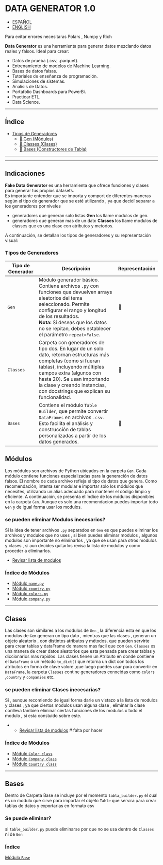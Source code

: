 # DATA GENERATOR 1.0

- [ESPAÑOL](README_es.md)
- [ENGLISH](README.md)

Para evitar errores necesitaras Polars , Numpy y Rich

**Data Generator** es una herramienta para generar datos mezclando datos reales y falsos. Ideal para crear:

- Datos de prueba (.csv, .parquet).
- Entrenamiento de modelos de Machine Learning.
- Bases de datos falsas.
- Tutoriales de enseñanza de programación.
- Simulaciones de sistemas.
- Analisis de Datos.
- Portafolio Dashboards para PowerBi.
- Practicar ETL.
- Data Science.


---
## Índice
- [Tipos de Generadores](#tipos-de-generadores)
  - [📒 Gen (Módulos)](#módulos)
  - [📕 Classes (Clases)](#clases)
  - [📙 Bases (Constructores de Tabla)](#bases)
---

---

## Indicaciones

**Fake Data Generator** es una herramienta que ofrece funciones y clases para generar tus propios datasets.  
Es importante entender que se importa y comport de diferentes maneras según el tipo de generador que se esté utilizando , ya que decidí separar a los generadores por niveles 

- generadores que generan solo listas **Gen** los llame modulos de gen.
- generadores que generan mas de un dato **Classes** los llame modulos de classes que es una clase con atributos y metodos.

A continuación, se detallan los tipos de generadores y su representación visual:

### Tipos de Generadores

| Tipo de Generador | Descripción                                                                                                                                                                                                                                                                               | Representación |
|-------------------|-------------------------------------------------------------------------------------------------------------------------------------------------------------------------------------------------------------------------------------------------------------------------------------------|----------------|
| `Gen`             | Módulo generador básico. Contiene archivos `.py` con funciones que devuelven arrays aleatorios del tema seleccionado. Permite configurar el rango y longitud de los resultados. <br>**Nota:** Si deseas que los datos no se repitan, debes establecer el parámetro `repeat=False`.         | 📒             |
| `Classes`         | Carpeta con generadores de tipo dos. En lugar de un solo dato, retornan estructuras más completas (como si fueran tablas), incluyendo múltiples campos extra (algunos con hasta 20). Se usan importando la clase y creando instancias, con docstrings que explican su funcionalidad.         | 📕             |
| `Bases`           | Contiene el módulo `Table Builder`, que permite convertir `DataFrames` en archivos `.csv`. Esto facilita el análisis y construcción de tablas personalizadas a partir de los datos generados.                                                                                              | 📙             |


## Módulos

Los módulos son archivos de Python ubicados en la carpeta `Gen`. Cada módulo contiene funciones especializadas para la generación de datos falsos. El nombre de cada archivo refleja el tipo de datos que genera. Como recomendación, intenta ser modular e importar solo los módulos que necesites, utilizando un alias adecuado para mantener el código limpio y eficiente. A continuación, se presenta el índice de los módulos disponibles en la carpeta `Gen`. Aunque es solo una recomendacion puedes importar todo `Gen` y de igual forma usar los modulos.

### se pueden eliminar Modulos inecesarios?

Sí la idea de tener archivos `.py` separados en `Gen` es que puedes eliminar los archivos y modulos que no uses , si bien puedes eliminar modulos , algunos modulos son importante no eliminarlos , ya que se usan para otros modulos y clases , si aun decides quitarlos revisa la lista de modulos y como proceder a eliminarlos.

- [Revisar lista de modulos](listadearchivosborrar)

### Índice de Módulos

- [Módulo `name.py`](Documentation\Modules\lang\Es\name_es.md)
- [Módulo `country.py`](Documentation\Modules\lang\Es\country.md)
- [Módulo `colors.py`](Documentation\Modules\lang\Es\colors.md)
- [Módulo `company.py`](Documentation\Modules\lang\Es\company.md)
---

## Clases

Las clases son similares a los modulos de `Gen` , la diferencia esta en que los modulos de `Gen` generan un tipo dato , mientras que las clases , generan un objeto aleatorio , con distintos atributos y métodos. que pueden servirte para crear tablas y dataFrame de manera mas facil que con `Gen`. `Classes` es una manera de crear datos aleatorios que esta pensada para crear tablas y diccionarios mas rapidos .Las clases tienen un Atributo en donde contiene el `DataFrame` o un método `to_dict()` que retorna un dict con todos los atributos en forma de clave valore ,que luego puedes usar para convertir en `DataFrame`, la carpeta `Classes` contine generadores conocidas como `colors` ,`country` y `companies` etc.  


### se pueden eliminar Clases inecesarias?

Sí , aunque recomiendo de igual forma darle un vistazo a la lista de modulos y clases , ya que ciertos modulos usan alguna clase , eliminar la clase conlleva tambien eliminar ciertas funciones de los modulos o todo el modulo , si esta constuido sobre este.

- - [Revisar lista de modulos](/Documentation/Files.MD) # falta por hacer

### Índice de Módulos 
- [Módulo `Color class`](Documentation\Classes\lang\Es\color.md)
- [Módulo `Company class`](Documentation\Classes\lang\Es\Company.md)
- [Módulo `Country class`](Documentation\Classes\lang\Es\country.md)

---
## Bases

Dentro de Carpeta Base se incluye por el momento `tabla_builder.py` el cual es un modulo que sirve para importar el objeto `Table` que servira para crear tablas de datos y exportarlas en formato csv

### Se puede eliminar?

si  `table_builder.py` puede eliminarse por que no se usa dentro de `Classes` ni de `Gen`

### Índice 

[Módulo `Base`](Documentation/Bases/lang/Es/Table_Builder.md)
